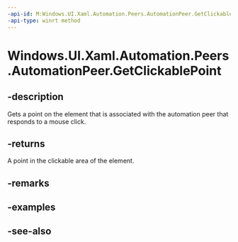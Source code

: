 ```yaml
---
-api-id: M:Windows.UI.Xaml.Automation.Peers.AutomationPeer.GetClickablePoint
-api-type: winrt method
---
```


<!-- Method syntax
public Windows.Foundation.Point GetClickablePoint()
-->

# Windows.UI.Xaml.Automation.Peers.AutomationPeer.GetClickablePoint

## -description
Gets a point on the element that is associated with the automation peer that responds to a mouse click.



## -returns
A point in the clickable area of the element.

## -remarks

## -examples

## -see-also
